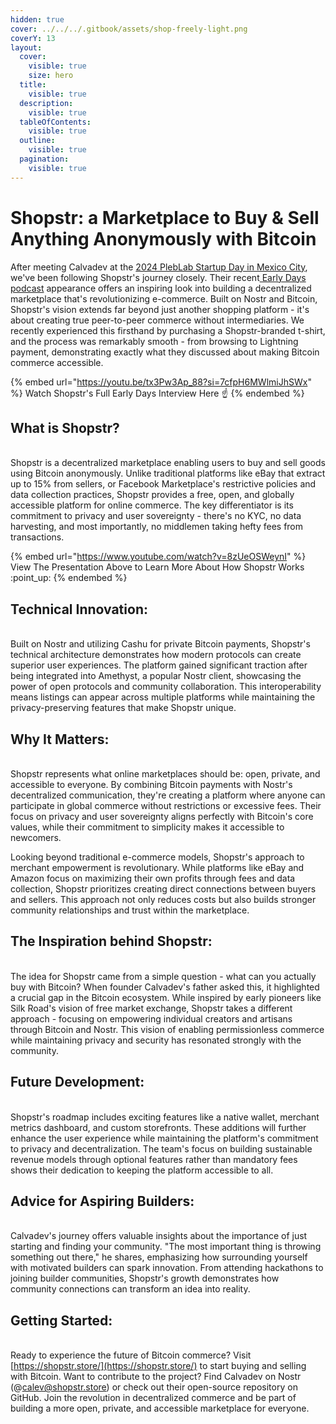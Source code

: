 ```yaml
---
hidden: true
cover: ../../../.gitbook/assets/shop-freely-light.png
coverY: 13
layout:
  cover:
    visible: true
    size: hero
  title:
    visible: true
  description:
    visible: true
  tableOfContents:
    visible: true
  outline:
    visible: true
  pagination:
    visible: true
---
```


# Shopstr: a Marketplace to Buy & Sell Anything Anonymously with Bitcoin

After meeting Calvadev at the [2024 PlebLab Startup Day in Mexico City](https://youtu.be/Tupe63Y8UT4?si=4uRyXMO01f448Ti4), we've been following Shopstr's journey closely. Their recent[ Early Days podcast](https://youtu.be/tx3Pw3Ap_88?si=7cfpH6MWlmiJhSWx) appearance offers an inspiring look into building a decentralized marketplace that's revolutionizing e-commerce. Built on Nostr and Bitcoin, Shopstr's vision extends far beyond just another shopping platform - it's about creating true peer-to-peer commerce without intermediaries. We recently experienced this firsthand by purchasing a Shopstr-branded t-shirt, and the process was remarkably smooth - from browsing to Lightning payment, demonstrating exactly what they discussed about making Bitcoin commerce accessible.

{% embed url="https://youtu.be/tx3Pw3Ap_88?si=7cfpH6MWlmiJhSWx" %}
Watch Shopstr's Full Early Days Interview Here ☝️&#x20;
{% endembed %}

## What is Shopstr?

\
Shopstr is a decentralized marketplace enabling users to buy and sell goods using Bitcoin anonymously. Unlike traditional platforms like eBay that extract up to 15% from sellers, or Facebook Marketplace's restrictive policies and data collection practices, Shopstr provides a free, open, and globally accessible platform for online commerce. The key differentiator is its commitment to privacy and user sovereignty - there's no KYC, no data harvesting, and most importantly, no middlemen taking hefty fees from transactions.

{% embed url="https://www.youtube.com/watch?v=8zUeOSWeynI" %}
View The Presentation Above to Learn More About How Shopstr Works :point\_up:&#x20;
{% endembed %}



## Technical Innovation:

\
Built on Nostr and utilizing Cashu for private Bitcoin payments, Shopstr's technical architecture demonstrates how modern protocols can create superior user experiences. The platform gained significant traction after being integrated into Amethyst, a popular Nostr client, showcasing the power of open protocols and community collaboration. This interoperability means listings can appear across multiple platforms while maintaining the privacy-preserving features that make Shopstr unique.





## Why It Matters:

\
Shopstr represents what online marketplaces should be: open, private, and accessible to everyone. By combining Bitcoin payments with Nostr's decentralized communication, they're creating a platform where anyone can participate in global commerce without restrictions or excessive fees. Their focus on privacy and user sovereignty aligns perfectly with Bitcoin's core values, while their commitment to simplicity makes it accessible to newcomers.

&#x20;Looking beyond traditional e-commerce models, Shopstr's approach to merchant empowerment is revolutionary. While platforms like eBay and Amazon focus on maximizing their own profits through fees and data collection, Shopstr prioritizes creating direct connections between buyers and sellers. This approach not only reduces costs but also builds stronger community relationships and trust within the marketplace.

## The Inspiration behind Shopstr:

\
The idea for Shopstr came from a simple question - what can you actually buy with Bitcoin? When founder Calvadev's father asked this, it highlighted a crucial gap in the Bitcoin ecosystem. While inspired by early pioneers like Silk Road's vision of free market exchange, Shopstr takes a different approach - focusing on empowering individual creators and artisans through Bitcoin and Nostr. This vision of enabling permissionless commerce while maintaining privacy and security has resonated strongly with the community.

## Future Development:

\
Shopstr's roadmap includes exciting features like a native wallet, merchant metrics dashboard, and custom storefronts. These additions will further enhance the user experience while maintaining the platform's commitment to privacy and decentralization. The team's focus on building sustainable revenue models through optional features rather than mandatory fees shows their dedication to keeping the platform accessible to all.

## Advice for Aspiring Builders:

\
Calvadev's journey offers valuable insights about the importance of just starting and finding your community. "The most important thing is throwing something out there," he shares, emphasizing how surrounding yourself with motivated builders can spark innovation. From attending hackathons to joining builder communities, Shopstr's growth demonstrates how community connections can transform an idea into reality.

## Getting Started:

\
Ready to experience the future of Bitcoin commerce? Visit [https://shopstr.store/](https://shopstr.store/) to start buying and selling with Bitcoin. Want to contribute to the project? Find Calvadev on Nostr (@[calev@shopstr.store](mailto:calev@shopstr.store)) or check out their open-source repository on GitHub. Join the revolution in decentralized commerce and be part of building a more open, private, and accessible marketplace for everyone.
